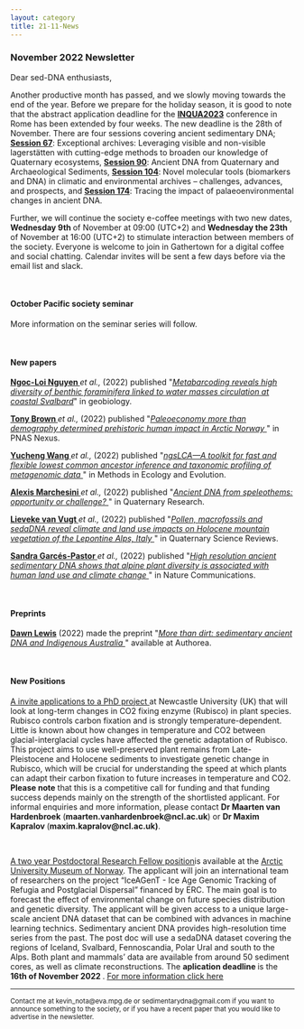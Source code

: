 ```yaml
---
layout: category
title: 21-11-News
---
```


<div class="section">
<h3 class="section-title underline">November 2022 Newsletter</h3>
</div>

<p>Dear sed-DNA enthusiasts,</p>
<div class="intro">
<p>
Another productive month has passed, and we slowly moving towards the end of the year. Before we prepare for the holiday season, it is good to note that the abstract application deadline for the <a href="https://inquaroma2023.org" target="_blank"><b>INQUA2023</b></a> conference in Rome has been extended by four weeks. The new deadline is the 28th of November. There are four sessions covering ancient sedimentary DNA; <a href="https://inquaroma2023.org/conference-sessions/#cea1b432751a8f645" target="_blank"><b>Session 67</b></a>: Exceptional archives: Leveraging visible and non-visible lagerstätten with cutting-edge methods to broaden our knowledge of Quaternary ecosystems,
<a href="https://inquaroma2023.org/conference-sessions/#2ab240bb3d722bf59" target="_blank"><b>Session 90</b></a>: Ancient DNA from Quaternary and Archaeological Sediments, <a href="https://inquaroma2023.org/conference-sessions/#68afda2a6538bfe0a" target="_blank"><b>Session 104</b></a>: Novel molecular tools (biomarkers and DNA) in climatic and environmental archives – challenges, advances, and prospects, and <a href="https://inquaroma2023.org/conference-sessions/#1b42f8ecb32ea21c7" target="_blank"><b>Session 174</b></a>: Tracing the impact of palaeoenvironmental changes in ancient DNA.
</p>
<p>
Further, we will continue the society e-coffee meetings with two new dates, <b>Wednesday 9th </b> of November at 09:00 (UTC+2) and <b>Wednesday the 23th</b> of November at 16:00 (UTC+2) to stimulate interaction between members of the society. Everyone is welcome to join in Gathertown for a digital coffee and social chatting. Calendar invites will be sent a few days before via the email list and slack.
</p>
<br>
<div class="intro">
<h4 class="section-title underline">October Pacific society seminar</h4><p>

More information on the seminar series will follow.

<div class="intro">
  <br>

<h4 class="section-title underline">New papers</h4>
<p><a href="https://www.researchgate.net/profile/Ngoc-Loi-Nguyen" target="_blank"><b>Ngoc-Loi Nguyen </b></a> <i>et al.,</i> (2022) published "<a href="https://onlinelibrary.wiley.com/doi/full/10.1111/gbi.12530" target="_blank"><u><i>Metabarcoding reveals high diversity of benthic foraminifera linked to water masses circulation at coastal Svalbard</i></u></a>" in geobiology.</p>

<p><a href="https://www.researchgate.net/profile/Tony-Brown-8" target="_blank"><b>Tony Brown </b></a> <i>et al.,</i> (2022) published "<a href="https://doi.org/10.1093/pnasnexus/pgac209" target="_blank"><u><i>Paleoeconomy more than demography determined prehistoric human impact in Arctic Norway </i></u></a>" in PNAS Nexus.</p>

<p><a href="https://www.researchgate.net/profile/Yucheng-Wang-5" target="_blank"><b>Yucheng Wang </b></a> <i>et al.,</i> (2022) published "<a href="https://doi.org/10.1111/2041-210X.14006" target="_blank"><u><i>ngsLCA—A toolkit for fast and flexible lowest common ancestor inference and taxonomic profiling of metagenomic data </i></u></a>" in Methods in Ecology and Evolution.</p>

<p><a href="https://www.researchgate.net/profile/Alexis-Marchesini" target="_blank"><b>Alexis Marchesini </b></a> <i>et al.,</i> (2022) published "<a href="https://doi.org/10.1017/qua.2022.46" target="_blank"><u><i>Ancient DNA from speleothems: opportunity or challenge? </i></u></a>" in Quaternary Research.</p>

<p><a href="https://scholar.google.se/citations?user=3MAB84cAAAAJ&hl=en&oi=ao" target="_blank"><b>Lieveke van Vugt </b></a> <i>et al.,</i> (2022) published "<a href="https://www.sciencedirect.com/science/article/pii/S0277379122003808" target="_blank"><u><i>Pollen, macrofossils and sedaDNA reveal climate and land use impacts on Holocene mountain vegetation of the Lepontine Alps, Italy </i></u></a>" in Quaternary Science Reviews.</p>

<p><a href="https://www.researchgate.net/profile/Sandra-Garces-Pastor" target="_blank"><b>Sandra Garcés-Pastor </b></a> <i>et al.,</i> (2022) published "<a href="https://doi.org/10.1038/s41467-022-34010-4" target="_blank"><u><i>High resolution ancient sedimentary DNA shows that alpine plant diversity is associated with human land use and climate change </i></u></a>" in Nature Communications.</p>
  
<br>
<div class="intro">
<h4 class="section-title underline">Preprints</h4>

<p><a href="https://www.researchgate.net/profile/Boris-Biskaborn" target="_blank"><b>Dawn Lewis</b></a> (2022) made the preprint "<a href="10.22541/au.166738862.22972053/v1" target="_blank"><u><i>More than dirt: sedimentary ancient DNA and Indigenous Australia </i></u></a>" available at Authorea.</p>

<br>
<h4 class="section-title underline">New Positions</h4>

<p><a href="https://iapetus2.ac.uk/studentships/time-travelling-with-ancient-dna-revealing-past-adaptations-of-plants-to-changes-in-atmospheric-temperature-and-co2-levels-2/" target="_blank"><u> A invite applications to a PhD project </u></a> at Newcastle University (UK) that will look at long-term changes in CO2 fixing enzyme (Rubisco) in plant species. Rubisco controls carbon fixation and is strongly temperature-dependent. Little is known about how changes in temperature and CO2 between glacial-interglacial cycles have affected the genetic adaptation of Rubisco. This project aims to use well-preserved plant remains from Late-Pleistocene and Holocene sediments to investigate genetic change in Rubisco, which will be crucial for understanding the speed at which plants can adapt their carbon fixation to future increases in temperature and CO2. <b> Please note</b> that this is a competitive call for funding and that funding success depends mainly on the strength of the shortlisted applicant. For informal enquiries and more information, please contact <b> Dr Maarten van Hardenbroek</b> (<b>maarten.vanhardenbroek@ncl.ac.uk</b>) or <b>Dr Maxim Kapralov </b>(<b>maxim.kapralov@ncl.ac.uk)</b>.</p>
<br>

  <p><a href="https://stilling.forskning.no/job-ads-postdoc-troms-og-finnmark/postdoctoral-fellow-in-modeling-using-ancient-sedimentary-dna-data/2097481" target="_blank"><u>A two year Postdoctoral Research Fellow position</u></a>is available at the <a href="https://en.uit.no/startsida" target="_blank"><u>Arctic University Museum of Norway</u></a>. The applicant will join an international team of researchers on the project “IceAGenT - Ice Age Genomic Tracking of Refugia and Postglacial Dispersal” financed by ERC. The main goal is to forecast the effect of environmental change on future species distribution and genetic diversity. The applicant will be given access to a unique large-scale ancient DNA dataset that can be combined with advances in machine learning technics. Sedimentary ancient DNA provides high-resolution time series from the past. The post doc will use a sedaDNA dataset covering the regions of Iceland, Svalbard, Fennoscandia, Polar Ural and south to the Alps. Both plant and mammals’ data are available from around 50 sediment cores, as well as climate reconstructions. The <b> aplication deadline </b>is the <b>16th of November 2022 </b>. <a href="https://stilling.forskning.no/job-ads-postdoc-troms-og-finnmark/postdoctoral-fellow-in-modeling-using-ancient-sedimentary-dna-data/2097481" target="_blank"><u> For more information click here </u></a></p>
  
<hr />
<p><small>Contact me at kevin_nota@eva.mpg.de or sedimentarydna@gmail.com if you want to announce something to the society, or if you have a recent paper that you would like to advertise in the newsletter.</small></p>
